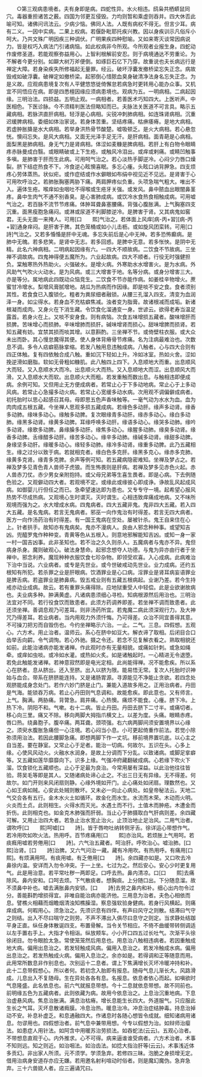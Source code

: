 <!-- { "loadSidebar": true } -->
　　○第三观病患境者。夫有身即是病。四蛇性异。水火相违。鸱枭共栖蟒鼠同穴。毒器重担诸苦之薮。四国为邻更互侵毁。力均则暂和乘虚则吞并。四大休否此喻可知。诸佛问讯法云。少病少恼。佛同人法。人既有病权不得无。但言少耳。病有二义。一因中实病。二果上权病。若偃卧毗耶托疾兴教。因以身疾训示凡俗斥小呵大。乃共文殊广明因疾三种调伏。广明果疾四种慰喻。又如来寄灭谈常因病说力。皆是权巧入病法门引诸病恼。如此权病非今所观。今所观者业报生身。四蛇动作废修圣道。若能观察弥益用心。上智利根解前安忍。则于病境通达不劳重论。为不解者今更分别。如躃大树万斧便倒。如琢巨石亿下乃穿。故重说也夫长病远行是禅定大障。若身染疾失所修福起无量罪。经云。破坏浮囊发撤桥梁忘失正念。病故毁戒如破浮囊。破禅定如撤桥梁。起邪倒心惜脓血臭身破清净法身名忘失正念。为是义故。应观病患境复次有人平健悠悠徙倚懈怠若病急时更转用心能办众事。又机宜不同悟应在病。即是四悉檀因缘应须病患境也。观病为五。一明病相。二病起因缘。三明治法。四损益。五明止观。一病相者。若善医术巧知四大。上医听声。中医相色。下医诊脉。今不须精判医法但略知而已。夫脉法关医道不可言具。略示五藏病相。若脉洪直肝病相。轻浮是心病相。尖锐冲刺肺病相。如连珠肾病相。沉重迟缓脾病相。委细如体治家说。若身体苦重。坚结疼痛。枯痹痿瘠。是地大病相。若虚肿胀胮是水大病相。若举身洪热骨节酸楚。嘘吸顿乏。是火大病相。若心悬忽恍。懊闷忘失。是风大病相。又面无光泽手足无汗。是肝病相。面青葩是心病相。面梨黑是肺病相。身无气力是肾病相。体涩如麦糠是脾病相。若肝上有白物令眼睛疼赤脉曼成白翳。或眼睛破或上下生疮。或触风冷泪出。或痒或剌痛。或睛凹触事多嗔。是肺害于肝而生此病。可用呵气治之。若心淡热手脚逆冷。心闷少力唇口燥裂。脐下结症热食不下。冷食逆心眩懊喜眠。多忘心瘇。头眩口讷背胛急。四支烦疼心劳体蒸热。状似疟。或作症结或作水僻眼如布绢中视见近不见远。是肾害于心可用吹呼治之。若肺胀胸塞两胁下痛。两肩胛疼似负重。头项急喘气粗大。唯出不入。遍体生疮。喉痒如虫咽吐不得喉或生疮牙关强。或发风。鼻中脓血出眼闇鼻茎疼。鼻中生肉气不通不别香臭。是心害肺成病。或饮冷水食热食相触成病。可用嘘气治之。若百脉不流节节疼痛。体肿耳聋鼻塞腰痛。背强心腹胀满。上气胸塞四支沉重。面黑瘦胞急痛闷。或淋或尿道不利脚膝逆冷。是脾害于肾。又其病鬼如窖君。无头无面一来掩人。可用[口　　熙]气治之。若体面上风痒[病-丙+習][病-丙+習]通身痒闷。是肝害于脾。其色笼桶或如小儿击枥。或如旋风团栾转。可用[口　　詩]气治之。又若多惛惛是肝中无魂。多忘失前后是心中无神。若多恐怖癫病。是肺中无魄。若多悲笑。是肾中无志。若多回惑。是脾中无意。若多怅怏。是阴中无精。此名六神病相。二明病起因缘有六。一四大不顺故病。二饮食不节故病。三坐禅不调故病。四鬼神得便五魔所为。六业起故病。四大不顺者。行役无时强健担负。棠触寒热外热助火。火强破水。是增火病。外寒助水水增害火。是为水病。外风助气气吹火火动水。是为风病。或三大增害于地。名等分病。或身分增害三大。亦是等分。属地病此四既动众恼竞生。二饮食不节亦能作病。如姜桂辛物增火。蔗蜜甘冷增水。梨增风膏腻增地。胡瓜为热病而作因缘。即是啖不安之食。食者须别其性。若食食已入腹锁化。粗者为粪尿细者融锁。从腰三孔溜入四支。清变为血润泽一身。如尘得水。若身血不充枯癖焦减。浊者变为脂膏。故诸根减而成垢。新诸根凝而成肉。又身火在下消生藏。令饮食化溜通变一身。世谚云。欲得老寿当温足露首。若身火在上。又啖不安身食。则有病恼。次食五味增损五藏者。酸味增肝而损脾。苦味增心而损肺。辛味增肺而损肝。碱味增肾而损心。甜味增脾而损肾。若知五藏有妨。宜禁其损而啖其增。以意斟酌。三坐禅不节。或倚壁柱衣服。或大众未出而卧。其心慢怠魔得其便。使人身体背瘠骨节疼痛。名为注病最难治也。次数息不调。多令人痁癖筋脉挛缩。若发八触用息违触成病。八触者。心与四大合则有四正体触。复有四依触合成八触。重如沉下轻如上升。冷如冰室。热如火舍。涩如挽逆滑如磨脂。软如无骨粗如糠肌。此八触四上四下。入息顺地大而重。出息顺风大而轻。又入息顺水大而冷。出息顺火大而热。又入息顺地大而涩。出息顺风大而滑。又入息顺水大而软。出息顺火大而粗。若发重触而数出息。与触相违即便成病。余例可知。又但用止无方便成病者。若常止心于下多动地病。常止心于上多动风病。若常止心急撮多动火病。若常止心宽缓多动水病。次用观不调偏僻成病者。初托胎时以思心起感召其母。母即思五色声香味触等。一毫气动为水水为血。血为肉肉成五根五藏。今坐禅人思观多损五藏成病。若缘色多动肝。缘声多动肾。缘香多动肺。缘味多动心。缘触多动脾。复次眼缘青多动肝。缘赤多动心。缘白多动肺。缘黑多动肾。缘黄多动脾。耳缘呼唤多动肝。缘语多动心。缘哭多动肺。缘吟多动肾。缘歌多动脾。鼻缘臊多动肝。缘焦多动心。缘腥多动肺。缘臭多动肾。缘香多动脾。舌缘醋多动肝。缘苦多动心。缘辛多动肺。缘碱多动肾。缘甜多动脾。身缘坚多动肝。缘暖多动心。缘轻多动肺。缘冷多动肾。缘重多动脾。此乃五藏相生。缘之过分以致于病。若就相克者。缘白色多克肝。缘黑多克心。缘赤多克肺。缘黄多克肾。缘青多克脾。余声等例可知。若五藏病隐密难知。坐禅及梦占之。若禅及梦多见青色青人兽师子虎狼。而生怖畏则是肝病。若禅及梦多见赤色火起。赤人兽赤刀仗。赤少男女亲附抱持。或父母兄弟等生喜生畏者。即是心病。下去例随色验之。又观僻动四大者。若观境不定。或缘此或缘彼心即成诤。诤故乱风起成风病。如御婴儿行但任之而已。急牵望速达即为患也。又专专守一境。起希望心报风热势不尽成热病。又观境心生时谓灭。灭时谓生。心相违致痒痛成地病。又不味所观境而强为之。水大增成水病。四鬼病者。四大五藏非鬼。鬼非四大五藏。若入四大五藏。是名鬼病。若言无鬼病者。邪巫一向作鬼治有时得差。若言无四大病者。医方一向作汤药治有时得差。有一国王鬼病在空处。屡被针杀。鬼王自来住在心上。针者拱手。故知亦有鬼病矣。鬼亦不漫病人。良由人邪念种种事。或望知吉凶。兜醯罗鬼作种种变。青黄等色从五根入。则意地邪解能知吉凶。或知一身一家一村一国吉凶事。此非圣知也。若不治之久久则杀人。五魔病者与鬼亦不异。鬼但病身杀身。魔则破观心。破法身慧命。起邪念想夺人功德。与鬼为异亦由行者于坐禅中。邪念利养。魔现种种衣服饮食七珍杂物。即领受欢喜。入心成病。此病难治下治中当说。六业病者。或专是先世业。或今世破戒动先世业。业力成病。还约五根知有所犯。若杀罪之业是肝眼病。饮酒罪业是心口病。淫罪业是肾耳病妄语罪业是脾舌病。若盗罪业是肺鼻病。毁五戒业则有五藏五根病起。业谢乃差。若今生持戒亦动业成病。故云。若有重罪头痛得除。应地狱重受人中轻偿。此是业欲谢故病也。夫业病多种。肿满黄虚。凡诸病患须细心寻检。知病根源然后用治也。三明治法宜对不同。若行役食饮而致患者。此须方药调养即差。若坐禅不调而致患者。此还须坐禅。善调息观乃可差耳。则非汤药所宜。若鬼魔二病此须深观行力。及大神咒乃得差耳。若业病者。当内用观力外须忏悔。乃可得差。众治不同宜善得其意。不可操刀把刃而自毁伤也。今约坐禅略示六治。一止。二气。三息。四假想。五观心。六方术。用止治者。温师云。系心在脐中如豆大。解衣谛了取相。后闭目合口齿举舌向齶。令气调恂。若心外驰。摄之令还。若念不见复解衣看之。熟取相貌还如前。此能治诸病亦能发诸禅。作此观时亦有无量相貌。或痛如针刺。或急如绳牵。或痒如虫啖。或冷如水灌。或热如火炙。如是诸触起时。一心精进无令退堕。若免此触能发诸禅。若神意寂然即是电光定相。此尚能得禅。况不能愈疾。所以系心在脐者。息从脐出。还入至脐。出入以脐为限。能易悟无常。复次人托胎时识神始与血合。带系在脐脐能连持。又是诸肠胃源。寻源能见不净能止贪欲。若四念处观脐能成身念处门。若作六妙门脐是止门。兼能入道故多用之。正用治病者。丹田是气海。能锁吞万病。若止心丹田则气息调和。故能愈疾。即此意也。又有师言。上气。胸满。两胁痛。背膂急。肩井痛。心热懊。痛烦不能食。心瘇。脐下冷。上热下冷。阴阳不和。气嗽。右十二病。皆止丹田。丹田去脐下二寸半。或痛切者。移心向三里。痛又不除。移向两脚大拇指爪横文上。以差为度。头痛。眼睛赤疼。唇口热。绕鼻胞子。腹卒痛。两耳聋。颈项强。右六病两脚间须安置境界以心缘之。须臾水腹胀急痛但一心注境。若心闷当小息。小可更起倚重作前法。若觉小除弥须用治法。若因此腰脚急痛。即想两脚下作一丈坑。移前境界置坑底。以心主之自当差。要在静室。又常止心于足者。能治一切病。何故尔。五识在头。心多上缘。心使风风动火。火融水水润身。是故上分调而下分乱。以致诸病。或脚足挛癖等。又五藏如莲华靡靡向下。识多上缘。气强冲府藏翻破成病。心若缘下吹火下溜。饮食锁化五藏顺也。止心于足最为良治。今常用屡有深益。以此治他往往皆验。蒋吴毛等即是其人。又随诸病处谛心止之。不出三日无有异缘。无不得差。何故尔。如门开则来风闭扇则静。心缘外境如开门。止心痛处如闭扇。理数然也。又心如王病如贼。心安此处贼则散坏。又未必一向止心病处。如皇帝秘法云。天地二气交合各有五行。金木水火土如循环。故金化而水生。水流而木荣。木动而火明。火炎而土贞。此则相生。火得水而灭光。水遇土而不行。土值木而肿疮。木遭金而折伤。此则相克也。如金克木肺强而肝弱。当止心于肺摄取白气肝病则差。余四藏可解。又用止治四大者。若急止治水宽止治火。止顶治地止足治风。二用气治者。谓吹呼[口　　熙]呵嘘[口　　詩]。皆于唇吻吐纳转侧牙舌。徐详运心带想作气。若冷用吹如吹火法。热用呼。百节疼痛用[口　　熙]亦治风。若烦胀上气用呵。若痰癊用嘘若劳倦用[口　　詩]。六气治五藏者。呵治肝。呼吹治心。嘘治肺。[口　　熙]治肾。[口　　詩]治脾。又六气问治一藏。藏有冷用吹。有热用呼。有痛用[口　　熙]。有烦满用呵。有痰用嘘。有乏倦用[口　　詩]。余四藏亦如是。又口吹去冷鼻徐内温。安详而入勿令冲突。于一上坐。七过为之。然后安心。安心少时更复用气。此是用治意。若平常吐秽一两即足。口呼去热。鼻内清凉。口[口　　熙]去痛除风。鼻内安和。口呵去烦。下气散痰者。想胸痰。上分随口出。下分随息溜。故不须鼻中补也。嘘去满胀鼻内安锁。[口　　詩]去劳之鼻内和补。细心出内勿令过分。善能斟酌增损得宜。非唯自能治病亦能济他。三用息为治者。夫色心相依而息。譬樵火相藉而烟瞻烟清浊知樵臊湿。察息强软验身健病。若身行风横起。则痛痒成病。何暇用心。须急治之。先须识息有四伴。有声曰风守之则散。结滞曰气守之则结。出入不尽曰喘守之则劳。不声不滞出入俱尽曰息守之则定。当求静处结跏平身正直。纵任身体散诞四支。布置骨解。当令关节相应。不倚不曲缓带转侧调适以左手置右手上。大指才令相诣。纵放颊车。小小开口四五过长吐气。次渐平头徐徐闭目。勿令眼脸太急。常使笼笼然后用息也。用息治八触相违病者。若因重触成地大病。偏用出息治之。若发轻触成风病。偏用入息治之。若发冷触成水病。偏用出息治之。若发热触成火病。偏用入息治之。余亦如是。若得调和正等随意而用。此用常所数息非作别息也。次别运十二息者。谓上下焦满增长灭坏冷暖冲持和补。此十二息带假想心。所以者何。若初念入胎即有报息。随母气息儿渐长大。风路滑成。儿息出入不复随母。生在异处各各有息。名报息。依息者依心而起。如嗔欲时气息隆盛。此名依息也。前六气就报息带想。今十二息就依息带想。故不同前也。前明缘五色为五藏病者。此则依藏为病。故用今依息治之。上息治沉重地病。下息治虚悬风病。焦息治胀满。满息治枯瘠。增长息能生长四大。外道服气。只应服此生长之气耳。灭坏息散诸癊膜。冷息治热。暖息治冷。冲息治症结肿毒。持息治掉动不安。补息补虚乏。和息通融四大。作诸息时各随心想皆令成就。细知诸病用诸息。勿谬用也。四假想治者。前气息中兼带用想。今专以假想为治。如辩师治瘿法。如患症人用针法。如阿含中用暖苏治劳损法。如吞蛇法(云云)。五观心治者。不带想息直观于心。内外推求。心不可得。病来逼谁谁受病者。六方术治者。术事不知则远。知之则近。如治咽法。如治齿法。如捻大指治肝等(云云)。术事浅近体多贡幻。非出家人所须。元不须学。学须急弃。若修四三昧。泡脆之身损增无定。借用治病身安道存亦应无嫌。若用邀名射利喧动时俗者。则是魔幻魔伪。急弃急弃。三十六兽娆人者。应三遍诵咒曰。
